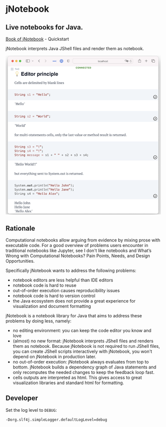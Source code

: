 # jNotebook

## Live notebooks for Java.   

[Book of jNotebook](https://jnotebook.catheu.tech/) - Quickstart   

jNotebook interprets Java JShell files and render them as notebook.

![readme_screenshot.png](./assets/readme_screenshot.png)

## Rationale

Computational notebooks allow arguing from evidence by mixing prose with executable code. For a good overview of problems users encounter in traditional notebooks like Jupyter, see I don't like notebooks and What’s Wrong with Computational Notebooks? Pain Points, Needs, and Design Opportunities.

Specifically jNotebook wants to address the following problems:

- notebook editors are less helpful than IDE editors
- notebook code is hard to reuse
- out-of-order execution causes reproducibility issues
- notebook code is hard to version control
- the Java ecosystem does not provide a great experience for visualization and document formatting

jNotebook is a notebook library for Java that aims to address these problems by doing less, namely:

- no editing environment: you can keep the code editor you know and love
- (almost) no new format: jNotebook interprets JShell files and renders them as notebook.
    Because jNotebook is not required to run JShell files, you can create JShell scripts interactively with jNotebook, you won't depend on jNotebook in production later.
- no out-of-order execution: jNotebook always evaluates from top to bottom. jNotebook builds a dependency graph of Java statements and only recomputes the needed changes to keep the feedback loop fast.
- cells outputs are interpreted as html. This gives access to great visualization libraries and standard html for formatting.


## Developer
Set the log level to `DEBUG`: 
```
-Dorg.slf4j.simpleLogger.defaultLogLevel=debug
```
